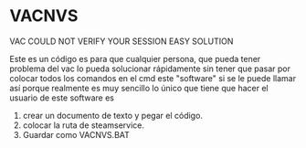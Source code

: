 # VACNVS
VAC COULD NOT VERIFY YOUR SESSION EASY SOLUTION

Este es un código es para que cualquier persona, que pueda tener problema del vac lo pueda solucionar rápidamente sin tener que pasar por colocar todos los comandos
en el cmd este "software" si se le puede llamar así porque realmente es muy sencillo lo único que tiene que hacer el usuario de este software es
1. crear un documento de texto y pegar el código. 
2. colocar la ruta de steamservice. 
3. Guardar como VACNVS.BAT 
